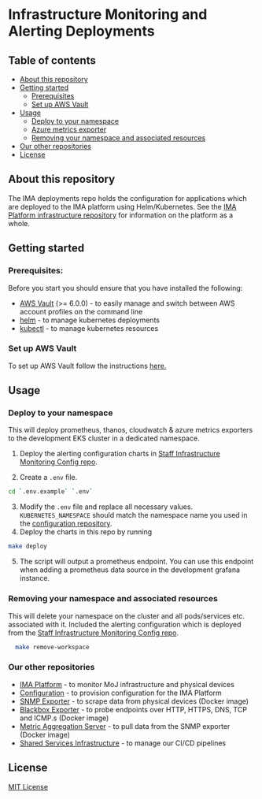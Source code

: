 # Infrastructure Monitoring and Alerting Deployments

## Table of contents

- [About this repository](#about-this-repository)
- [Getting started](#getting-started)
  - [Prerequisites](#prerequisites)
  - [Set up AWS Vault](#set-up-aws-vault)
- [Usage](#usage)
  - [Deploy to your namespace](#deploy-to-your-namespace)
  - [Azure metrics exporter](documentation/azure-metrics-exporter.md)
  - [Removing your namespace and associated resources](#removing-your-namespace-and-associated-resources)
- [Our other repositories](#our-other-repositories)
- [License](#license)

## About this repository

The IMA deployments repo holds the configuration for applications which are
deployed to the IMA platform using Helm/Kubernetes. See the [IMA Platform infrastructure repository](https://github.com/ministryofjustice/staff-infrastructure-monitoring) for information on the platform as a whole.

## Getting started
### Prerequisites:

Before you start you should ensure that you have installed the following:
- [AWS Vault](https://github.com/99designs/aws-vault) (>= 6.0.0) - to easily manage and switch between AWS account profiles on the command line
- [helm](https://helm.sh/docs/intro/install/) - to manage kubernetes deployments
- [kubectl](https://kubernetes.io/docs/tasks/tools/) - to manage kubernetes resources

### Set up AWS Vault
To set up AWS Vault follow the instructions [here.](https://github.com/ministryofjustice/staff-infrastructure-monitoring#1-set-up-aws-vault)

## Usage

### Deploy to your namespace
This will deploy prometheus, thanos, cloudwatch & azure metrics exporters to the development EKS cluster in a dedicated namespace.

1. Deploy the alerting configuration charts in [Staff Infrastructure Monitoring Config repo](https://github.com/ministryofjustice/staff-infrastructure-monitoring-datasource-config#ima-development).

2. Create a `.env` file.

```sh
cd `.env.example` `.env`
```
3. Modify the `.env` file and replace all necessary values. `KUBERNETES_NAMESPACE` should match the namespace name you used in the [configuration repository](https://github.com/ministryofjustice/staff-infrastructure-monitoring-datasource-config).
4. Deploy the charts in this repo by running

```sh
make deploy
```

5. The script will output a prometheus endpoint. You can use this endpoint when adding a prometheus data source in the development grafana instance.

### Removing your namespace and associated resources
This will delete your namespace on the cluster and all pods/services etc. associated with it. Included the alerting configuration which is deployed from the [Staff Infrastructure Monitoring Config repo](https://github.com/ministryofjustice/staff-infrastructure-monitoring-datasource-config).

```sh
  make remove-workspace
```
### Our other repositories

- [IMA Platform](https://github.com/ministryofjustice/staff-infrastructure-monitoring) - to monitor MoJ infrastructure and physical devices
- [Configuration](https://github.com/ministryofjustice/staff-infrastructure-monitoring-datasource-config) - to provision configuration for the IMA Platform
- [SNMP Exporter](https://github.com/ministryofjustice/staff-infrastructure-monitoring-snmpexporter) - to scrape data from physical devices (Docker image)
- [Blackbox Exporter](https://github.com/ministryofjustice/staff-infrastructure-monitoring-blackbox-exporter) - to probe endpoints over HTTP, HTTPS, DNS, TCP and ICMP.s (Docker image)
- [Metric Aggregation Server](https://github.com/ministryofjustice/staff-infrastructure-metric-aggregation-server) - to pull data from the SNMP exporter (Docker image)
- [Shared Services Infrastructure](https://github.com/ministryofjustice/staff-device-shared-services-infrastructure) - to manage our CI/CD pipelines

## License

[MIT License](LICENSE)
